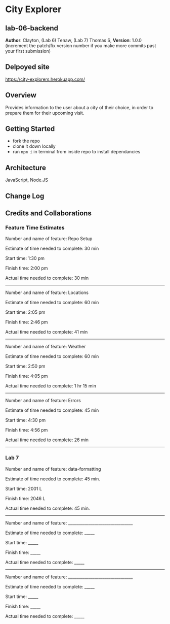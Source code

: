 # City Explorer
## lab-06-backend

**Author**: Clayton, (Lab 6) Tenaw, (Lab 7) Thomas S, 
**Version**: 1.0.0 (increment the patch/fix version number if you make more commits past your first submission)

## Delpoyed site
https://city-explorers.herokuapp.com/

## Overview
<!-- Provide a high level overview of what this application is and why you are building it, beyond the fact that it's an assignment for this class. (i.e. What's your problem domain?) -->
Provides information to the user about a city of their choice, in order to prepare them for their upcoming visit.

## Getting Started
<!-- What are the steps that a user must take in order to build this app on their own machine and get it running? -->
- fork the repo
- clone it down locally
- run `npm i` in terminal from inside repo to install dependancies

## Architecture
<!-- Provide a detailed description of the application design. What technologies (languages, libraries, etc) you're using, and any other relevant design information. -->
JavaScript, Node.JS

## Change Log
<!-- Use this area to document the iterative changes made to your application as each feature is successfully implemented. Use time stamps. Here's an examples:

01-01-2001 4:59pm - Application now has a fully-functional express server, with a GET route for the location resource. -->


## Credits and Collaborations
<!-- Give credit (and a link) to other people or resources that helped you build this application. -->

### Feature Time Estimates

Number and name of feature: Repo Setup

Estimate of time needed to complete: 30 min

Start time: 1:30 pm

Finish time: 2:00 pm

Actual time needed to complete: 30 min

---------------------------------------

Number and name of feature: Locations

Estimate of time needed to complete: 60 min

Start time: 2:05 pm

Finish time: 2:46 pm

Actual time needed to complete: 41 min

---------------------------------------

Number and name of feature: Weather

Estimate of time needed to complete: 60 min

Start time: 2:50 pm

Finish time: 4:05 pm

Actual time needed to complete: 1 hr 15 min

---------------------------------------

Number and name of feature: Errors

Estimate of time needed to complete: 45 min

Start time: 4:30 pm

Finish time: 4:56 pm

Actual time needed to complete: 26 min

*****************************************************************************
### Lab 7

Number and name of feature: data-formatting

Estimate of time needed to complete: 45 min.

Start time: 2001 L

Finish time: 2046 L

Actual time needed to complete: 45 min.

*****************************************************************************

Number and name of feature: ________________________________

Estimate of time needed to complete: _____

Start time: _____

Finish time: _____

Actual time needed to complete: _____

*****************************************************************************

Number and name of feature: ________________________________

Estimate of time needed to complete: _____

Start time: _____

Finish time: _____

Actual time needed to complete: _____



